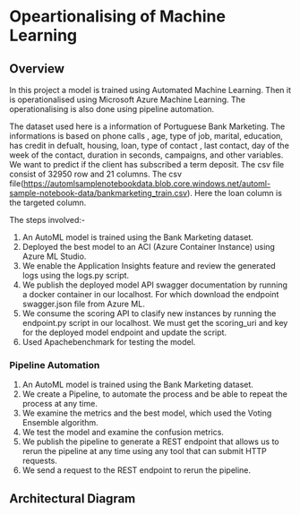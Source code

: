# Opeartionalising of Machine Learning
## Overview
In this project a model is trained using Automated Machine Learning. Then it is operationalised using Microsoft Azure Machine Learning. The operationalising is also done using pipeline automation.

The dataset used here is a information of Portuguese Bank Marketing. The informations is based on phone calls , age, type of job, marital, education, has credit in defualt, housing, loan, type of contact , last contact, day of the week of the contact, duration in seconds, campaigns, and other variables. We want to predict if the client has subscribed a term deposit.
The csv file consist of 32950 row and 21 columns. The csv file(https://automlsamplenotebookdata.blob.core.windows.net/automl-sample-notebook-data/bankmarketing_train.csv). Here the loan column is the targeted column.

The steps involved:-
1. An AutoML model is trained using the Bank Marketing dataset.
2. Deployed the best model to an ACI (Azure Container Instance) using Azure ML Studio.
3. We enable the Application Insights feature and review the generated logs using the logs.py script.
4. We publish the deployed model API swagger documentation by running a docker container in our localhost. For which download the endpoint swagger.json file from Azure ML.
5. We consume the scoring API to clasify new instances by running the endpoint.py script in our localhost. We must get the scoring_uri and key for the deployed model endpoint and update the script.
6. Used Apachebenchmark for testing the model.

### Pipeline Automation
1. An AutoML model is trained using the Bank Marketing dataset.
2. We create a Pipeline, to automate the process and be able to repeat the process at any time.
3. We examine the metrics and the best model, which used the Voting Ensemble algorithm.
4. We test the model and examine the confusion metrics.
5. We publish the pipeline to generate a REST endpoint that allows us to rerun the pipeline at any time using any tool that can submit HTTP requests.
6. We send a request to the REST endpoint to rerun the pipeline.

## Architectural Diagram

